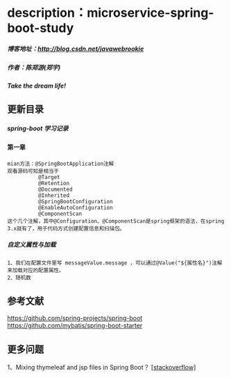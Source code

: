 # description：microservice-spring-boot-study
##### 博客地址：http://blog.csdn.net/javawebrookie
##### 作者：陈郑游(郑宇)
##### Take the dream life!



## 更新目录
##### spring-boot 学习记录
    
#### 第一章
    mian方法：@SpringBootApplication注解
    观看源码可知是相当于
              @Target
              @Retention
              @Documented
              @Inherited
              @SpringBootConfiguration
              @EnableAutoConfiguration
              @ComponentScan
    这个几个注解，其中@Configuration、@ComponentScan是spring框架的语法，在spring 3.x就有了，用于代码方式创建配置信息和扫描包。
    

##### 自定义属性与加载
    1、我们在配置文件里写 messageValue.message ，可以通过@Value("${属性名}")注解来加载对应的配置属性。
    2、随机数
    
    
    
    
    








## 参考文献
https://github.com/spring-projects/spring-boot  
https://github.com/mybatis/spring-boot-starter      
    

## 更多问题
1、Mixing thymeleaf and jsp files in Spring Boot？
[[stackoverflow]](https://stackoverflow.com/questions/31985798/mixing-thymeleaf-and-jsp-files-in-spring-boot/43818962#43818962)         











